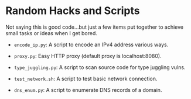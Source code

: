 # Random Hacks and Scripts

Not saying this is good code...but just a few items put together to achieve small tasks or ideas when I get bored.

- `encode_ip.py`: A script to encode an IPv4 address various ways.

- `proxy.py`: Easy HTTP proxy (default proxy is localhost:8080).

- `type_juggling.py`: A script to scan source code for type juggling vulns.

- `test_network.sh`: A script to test basic network connection.

- `dns_enum.py`: A script to enumerate DNS records of a domain.
